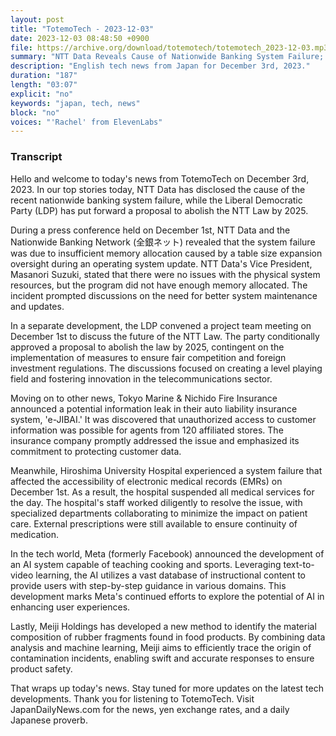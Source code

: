 ```yaml
---
layout: post
title: "TotemoTech - 2023-12-03"
date: 2023-12-03 08:48:50 +0900
file: https://archive.org/download/totemotech/totemotech_2023-12-03.mp3
summary: "NTT Data Reveals Cause of Nationwide Banking System Failure; LDP Proposes Abolishing NTT Law by 2025, & more…"
description: "English tech news from Japan for December 3rd, 2023."
duration: "187"
length: "03:07"
explicit: "no"
keywords: "japan, tech, news"
block: "no"
voices: "'Rachel' from ElevenLabs"
---
```


### Transcript

Hello and welcome to today's news from TotemoTech on December 3rd, 2023. In our top stories today, NTT Data has disclosed the cause of the recent nationwide banking system failure, while the Liberal Democratic Party (LDP) has put forward a proposal to abolish the NTT Law by 2025.

During a press conference held on December 1st, NTT Data and the Nationwide Banking Network (全銀ネット) revealed that the system failure was due to insufficient memory allocation caused by a table size expansion oversight during an operating system update. NTT Data's Vice President, Masanori Suzuki, stated that there were no issues with the physical system resources, but the program did not have enough memory allocated. The incident prompted discussions on the need for better system maintenance and updates.

In a separate development, the LDP convened a project team meeting on December 1st to discuss the future of the NTT Law. The party conditionally approved a proposal to abolish the law by 2025, contingent on the implementation of measures to ensure fair competition and foreign investment regulations. The discussions focused on creating a level playing field and fostering innovation in the telecommunications sector.

Moving on to other news, Tokyo Marine & Nichido Fire Insurance announced a potential information leak in their auto liability insurance system, 'e-JIBAI.' It was discovered that unauthorized access to customer information was possible for agents from 120 affiliated stores. The insurance company promptly addressed the issue and emphasized its commitment to protecting customer data.

Meanwhile, Hiroshima University Hospital experienced a system failure that affected the accessibility of electronic medical records (EMRs) on December 1st. As a result, the hospital suspended all medical services for the day. The hospital's staff worked diligently to resolve the issue, with specialized departments collaborating to minimize the impact on patient care. External prescriptions were still available to ensure continuity of medication.

In the tech world, Meta (formerly Facebook) announced the development of an AI system capable of teaching cooking and sports. Leveraging text-to-video learning, the AI utilizes a vast database of instructional content to provide users with step-by-step guidance in various domains. This development marks Meta's continued efforts to explore the potential of AI in enhancing user experiences.

Lastly, Meiji Holdings has developed a new method to identify the material composition of rubber fragments found in food products. By combining data analysis and machine learning, Meiji aims to efficiently trace the origin of contamination incidents, enabling swift and accurate responses to ensure product safety.

That wraps up today's news. Stay tuned for more updates on the latest tech developments. Thank you for listening to TotemoTech.   Visit JapanDailyNews.com for the news, yen exchange rates, and a daily Japanese proverb.
